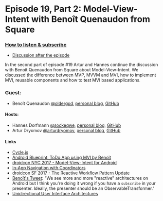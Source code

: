 # Episode 19, Part 2: Model-View-Intent with Benoît Quenaudon from Square

### [How to listen & subscribe](https://github.com/artem-zinnatullin/TheContext-Podcast)

* [Discussion after the episode](https://github.com/artem-zinnatullin/TheContext-Podcast/issues/95)

In the second part of episode #19 Artur and Hannes continue the discussion with Benoît Quenaudon from Square about Model-View-Intent. 
We discussed the difference between MVP, MVVM and MVI, how to implement MVI, reusable components and how to test MVI based applications.

### Guest:
- Benoît Quenaudon [@oldergod](https://twitter.com/oldergod), [personal blog](https://benoitquenaudon.com), [GitHub](https://github.com/oldergod)

#### Hosts:

- Hannes Dorfmann [@sockeqwe](https://twitter.com/sockeqwe), [personal blog](http://hannesdorfmann.com), [GitHub](https://github.com/sockeqwe)
- Artur Dryomov [@arturdryomov](https://twitter.com/arturdryomov), [personal blog](https://arturdryomov.online/), [GitHub](https://github.com/ming13)
  

#### Links

- [Cycle.js](https://cycle.js.org)
- [Android Blueprint: ToDo App using MVI by Benoît](https://github.com/oldergod/android-architecture)
- [droidcon NYC 2017 - Model-View-Intent for Android](https://www.youtube.com/watch?v=PXBXcHQeDLE)
- [In-App Navigation with Coordinators](http://hannesdorfmann.com/android/mosby3-mvi-8)
- [droidcon SF 2017 - The Reactive Workflow Pattern Update](https://www.youtube.com/watch?v=mvBVkU2mCF4)
- [Benoît's Tweet](https://twitter.com/oldergod/status/999638960384233474): "We see more and more "reactive" architectures on Android but I think you're doing it wrong if you have a `subscribe` in your presenter. Ideally, the presenter should be an ObservableTransformer."
- [Unidirectional User Interface Architectures](https://staltz.com/unidirectional-user-interface-architectures.html)
